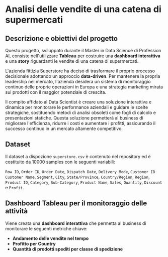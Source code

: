# Analisi delle vendite di una catena di supermercati

## Descrizione e obiettivi del progetto
Questo progetto, sviluppato durante il Master in Data Science di Profession AI, consiste nell'utilizzare **Tableau** per costruire una **dashboard interattiva** e una **story** riguardanti le vendite di una catena di supermercati.

L'azienda fittizia Superstore ha deciso di trasformare il proprio processo decisionale adottando un approccio **data-driven**. Per mantenere la propria leadership nel mercato, l'azienda desidera un sistema di monitoraggio continuo delle proprie operazioni in Europa e una strategia marketing mirata sui prodotti con il maggior potenziale di crescita.

Il compito affidato al Data Scientist è creare una soluzione interattiva e dinamica per monitorare le performance aziendali e guidare le scelte strategiche, sostituendo metodi di analisi obsoleti come fogli di calcolo e presentazioni statiche.
Questa soluzione permetterà al business di migliorare l'efficienza, ridurre i costi e aumentare i profitti, assicurando il successo continuo in un mercato altamente competitivo.

## Dataset
Il dataset a dispozione `superstore.csv` è contenuto nel repository ed è costituito da 10000 samples con le seguenti variabili: 

`Row ID`, `Order ID`, `Order Date`, `Dispatch Date`, `Delivery Mode`, `Customer ID`	`Customer Name`, `Segment`, `City`, `State/Province`, `Country/Region`, `Region`, `Product ID`, `Category`, `Sub-Category`, `Product Name`, `Sales`, `Quantity`, `Discount` e `Profit`.

## Dashboard Tableau per il monitoraggio delle attività
Viene creata una **dashboard interattiva** che permetta al business di monitorare le seguenti metriche chiave:
- **Andamento delle vendite nel tempo**
- **Profitto per Country**
- **Quantità di prodotti spediti per classe di spedizione**
